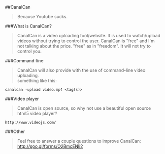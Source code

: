 ##CanalCan
>Because Youtube sucks.

###What is CanalCan?
>CanalCan is a video uploading tool/website.
It is used to watch/upload videos without trying to control the user.
CanalCan is "free" and I'm not talking about the price.
"free" as in "freedom".
It will not try to control you.

###Command-line
>CanalCan will also provide with the use of command-line video uploading.<br>
something like this:

    canalcan -upload video.mp4 <tag(s)>
###Video player
>CanalCan is open source, so why not use a beautiful open source html5 video player?
    
    http://www.videojs.com/

###Other
>Feel free to answer a couple questions to improve CanalCan:
        http://goo.gl/forms/O2BmcENli2

